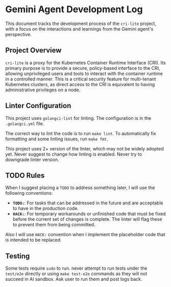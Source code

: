 # Gemini Agent Development Log

This document tracks the development process of the `cri-lite` project, with a focus on the interactions and learnings from the Gemini agent's perspective.

## Project Overview

`cri-lite` is a proxy for the Kubernetes Container Runtime Interface (CRI). Its primary purpose is to provide a secure, policy-based interface to the CRI, allowing unprivileged users and tools to interact with the container runtime in a controlled manner. This is a critical security feature for multi-tenant Kubernetes clusters, as direct access to the CRI is equivalent to having administrative privileges on a node.

## Linter Configuration

This project uses `golangci-lint` for linting. The configuration is in the `.golangci.yml` file.

The correct way to lint the code is to run `make lint`. To automatically fix formatting and some linting issues, run `make fmt`.

This project uses 2+ version of the linter, which may not be widely adopted yet. Never suggest to change how linting is enabled. Never try to downgrade linter version.

## TODO Rules

When I suggest placing a `TODO` to address something later, I will use the following conventions:

*   **`TODO:`**: For tasks that can be addressed in the future and are acceptable to have in the production code.
*   **`HACK:`**: For temporary workarounds or unfinished code that must be fixed before the current set of changes is complete. The linter will flag these to prevent them from being committed.

Also I will use `HACK:` convention when I implement the placeholder code that is intended to be replaced.

## Testing

Some tests require `sudo` to run. never attempt to run tests under the `test/e2e` directly or using `make test-e2e` commands as they will not succeed in AI sandbox. Ask user to run them and post logs back.
